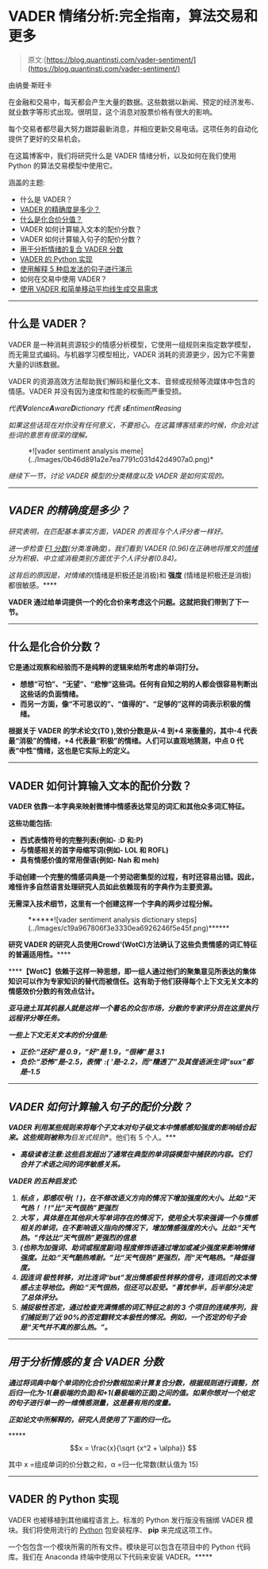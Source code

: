 # VADER 情绪分析:完全指南，算法交易和更多

> 原文:[https://blog.quantinsti.com/vader-sentiment/](https://blog.quantinsti.com/vader-sentiment/)

由纳曼·斯旺卡

在金融和交易中，每天都会产生大量的数据。这些数据以新闻、预定的经济发布、就业数字等形式出现。很明显，这个消息对股票价格有很大的影响。

每个交易者都尽最大努力跟踪最新消息，并相应更新交易电话。这项任务的自动化提供了更好的交易机会。

在这篇博客中，我们将研究什么是 VADER 情绪分析，以及如何在我们使用 Python 的算法交易模型中使用它。

涵盖的主题:

*   什么是 VADER？
*   [VADER 的精确度是多少？](#what-is-the-accuracy-of-vader)
*   [什么是化合价分值？](#what-is-valence-score)
*   VADER 如何计算输入文本的配价分数？
*   VADER 如何计算输入句子的配价分数？
*   [用于分析情绪的复合 VADER 分数](#compound-vader-scores-for-analyzing-sentiment)
*   [VADER 的 Python 实现](#python-implementation-of-vader)
*   [使用解释 5 种启发法的句子进行演示](#demo-using-sentences-explaining-5-heuristics)
*   如何在交易中使用 VADER？
*   [使用 VADER 和简单移动平均线生成交易需求](#generating-trade-calls-using-vader-and-simple-moving-averages)

* * *

## 什么是 VADER？

VADER 是一种消耗资源较少的情感分析模型，它使用一组规则来指定数学模型，而无需显式编码。与机器学习模型相比，VADER 消耗的资源更少，因为它不需要大量的训练数据。

VADER 的资源高效方法帮助我们解码和量化文本、音频或视频等流媒体中包含的情感。VADER 并没有因为速度和性能的权衡而严重受损。

*代表****V****alence****A****ware****D****ictionary 代表 s****E****ntiment****R****easing*

*如果这些话现在对你没有任何意义，不要担心。在这篇博客结束的时候，你会对这些词的意思有很深的理解。*

<figure class="kg-card kg-image-card kg-width-full">*![vader sentiment analysis meme](../Images/0b46d891a2e7ea7791c031d42d4907a0.png)*</figure>

*继续下一节，讨论 VADER 模型的分类精度以及 VADER 是如何实现的。*

* * *

## *VADER 的精确度是多少？*

*研究表明，在匹配基本事实方面，VADER 的表现与个人评分者一样好。*

*进一步检查 [F1 分数](https://scikit-learn.org/stable/modules/generated/sklearn.metrics.f1_score.html)(分类准确度)，我们看到 VADER (0.96)在正确地将推文的[情绪](https://quantra.quantinsti.com/course/trading-using-options-sentiment-indicators)分为积极、中立或消极类别方面优于个人评分者(0.84)。*

*这背后的原因是，*对情绪的**(情绪是积极还是消极)和 ****强度**** (情绪是积极还是消极)都很敏感。****

****VADER 通过给单词提供一个**的化合价来考虑这个问题。这就把我们带到了下一节。******

* * *

## ******什么是化合价分数？******

******它是通过观察和经验而不是纯粹的逻辑来给所考虑的单词打分。******

*   ******想想“可怕”、“无望”、“悲惨”这些词。任何有自知之明的人都会很容易判断出这些话的负面情绪。******
*   ******而另一方面，像“不可思议的”、“值得的”、“足够的”这样的词表示积极的情绪。******

******根据关于 VADER 的学术论文(T0 ),效价分数是从-4 到+4 来衡量的，其中-4 代表最“消极”的情绪，+4 代表最“积极”的情绪。人们可以直观地猜测，中点 0 代表“中性”情绪，这也是它实际上的定义。******

* * *

## ******VADER 如何计算输入文本的配价分数？******

******VADER 依靠一本字典来映射微博中情感表达常见的词汇和其他众多词汇特征。******

******这些功能包括:******

*   ******西式表情符号的完整列表(例如- :D 和:P)******
*   ******与情感相关的首字母缩写词(例如- LOL 和 ROFL)******
*   ******具有情感价值的常用俚语(例如- Nah 和 meh)******

******手动创建一个完整的情感词典是一个劳动密集型的过程，有时还容易出错。因此，难怪许多自然语言处理研究人员如此依赖现有的字典作为主要资源。******

******无需深入技术细节，这里有一个创建这样一个字典的两步过程分解。******

<figure class="kg-card kg-image-card kg-width-full">******![vader sentiment analysis dictionary steps](../Images/c19a967806f3e3330ea6926246f5e45f.png)******</figure>

******研究 VADER 的研究人员使用****C****rowd’(****WotC****)方法确认了这些负责情感的词汇特征的普遍适用性。******

******【WotC】**依赖于这样一种思想，即一组人通过他们的聚集意见所表达的集体知识可以作为专家知识的替代而被信任。这有助于他们获得每个上下文无关文本的情感效价分数的有效点估计。****

***亚马逊土耳其机器人就是这样一个著名的众包市场，分散的专家评分员在这里执行远程评分等任务。***

*****一些上下文无关文本的价分值是:*****

*   ***正价:“还好”是 0.9，“好”是 1.9，“很棒”是 3.1***
*   ***负价:“恐怖”是–2.5，表情' :( '是–2.2，而“糟透了”及其俚语派生词“sux”都是–1.5***

* * *

## ***VADER 如何计算输入句子的配价分数？***

***VADER 利用某些规则来将每个子文本对句子级文本中情感感知强度的影响结合起来。这些规则被称为**启发式规则**。他们有 5 个人。***

*   ***高级读者注意:这些启发超出了通常在典型的单词袋模型中捕获的内容。它们合并了术语之间的词序敏感关系。***

*****VADER 的五种启发式:*****

1.  *******标点**** ，即感叹号(！)，在不修改语义方向的情况下增加强度的大小。比如:“天气热！！!"比“天气很热”更强烈***
2.  *******大写**** ，具体是在其他非大写单词存在的情况下，使用全大写来强调一个与情感相关的单词，在不影响语义指向的情况下，增加情感强度的大小。比如:“天气热。”传达比“天气很热”更强烈的信息***
3.  *****(也称为加强词、助词或程度副词)程度修饰语通过增加或减少强度来影响情绪强度。比如:“天气酷热难耐。”比“天气很热”更强烈，而“天气略热。”降低强度。*****
4.  *********因连词**** 极性转移，对比连词“but”发出情感极性转移的信号，连词后的文本情感占主导地位。例如:“天气很热，但还可以忍受。”喜忧参半，后半部分决定了总体评分。*****
5.  *****捕捉极性否定，通过检查充满情感的词汇特征之前的 3 个项目的连续序列，我们捕捉到了近 90%的否定翻转文本极性的情况。例如，一个否定的句子会是“天气并不真的那么热。”。*****

* * *

## *****用于分析情感的复合 VADER 分数*****

*****通过将词典中每个单词的化合价分数相加来计算复合分数，根据规则进行调整，然后归一化为-1(最极端的负面)和+1(最极端的正面)之间的值。如果你想对一个给定的句子进行单一的一维情感测量，这是最有用的度量。*****

*****正如论文中所解释的，研究人员使用了下面的归一化。*****

*****$$x = \frac{x}{\sqrt {x^2 + \alpha}} $$

其中 x =组成单词的价分数之和，α =归一化常数(默认值为 15)

* * *

## VADER 的 Python 实现

VADER 也被移植到其他编程语言上。标准的 Python 发行版没有捆绑 VADER 模块。我们将使用流行的 [Python](/python-trading/) 包安装程序、 **pip** 来完成这项工作。

一个包包含一个模块所需的所有文件。模块是可以包含在项目中的 Python 代码库。我们在 Anaconda 终端中使用以下代码来安装 VADER。*****